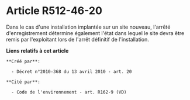 # Article R512-46-20

Dans le cas d'une installation implantée sur un site nouveau, l'arrêté d'enregistrement détermine également l'état dans
lequel le site devra être remis par l'exploitant lors de l'arrêt définitif de l'installation.

**Liens relatifs à cet article**

	**Créé par**:

	  - Décret n°2010-368 du 13 avril 2010 - art. 20

	**Cité par**:

	  - Code de l'environnement - art. R162-9 (VD)
